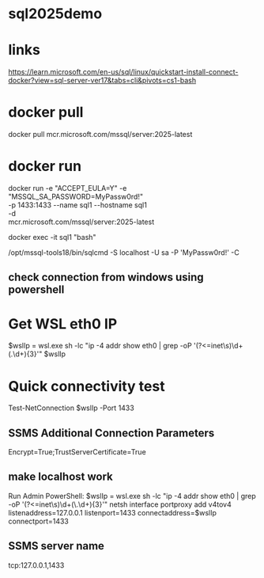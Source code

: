 # sql2025demo

# links
https://learn.microsoft.com/en-us/sql/linux/quickstart-install-connect-docker?view=sql-server-ver17&tabs=cli&pivots=cs1-bash

# docker pull
docker pull mcr.microsoft.com/mssql/server:2025-latest

# docker run
docker run -e "ACCEPT_EULA=Y" -e "MSSQL_SA_PASSWORD=MyPassw0rd!" \
   -p 1433:1433 --name sql1 --hostname sql1 \
   -d \
   mcr.microsoft.com/mssql/server:2025-latest



docker exec -it sql1 "bash"

/opt/mssql-tools18/bin/sqlcmd -S localhost -U sa -P 'MyPassw0rd!' -C

## check connection from windows using powershell
# Get WSL eth0 IP
$wslIp = wsl.exe sh -lc "ip -4 addr show eth0 | grep -oP '(?<=inet\s)\d+(\.\d+){3}'"
$wslIp
# Quick connectivity test
Test-NetConnection $wslIp -Port 1433

## SSMS Additional Connection Parameters
Encrypt=True;TrustServerCertificate=True

## make localhost work
Run Admin PowerShell:
$wslIp = wsl.exe sh -lc "ip -4 addr show eth0 | grep -oP '(?<=inet\s)\d+(\.\d+){3}'"
netsh interface portproxy add v4tov4 listenaddress=127.0.0.1 listenport=1433 connectaddress=$wslIp connectport=1433


## SSMS server name
tcp:127.0.0.1,1433

